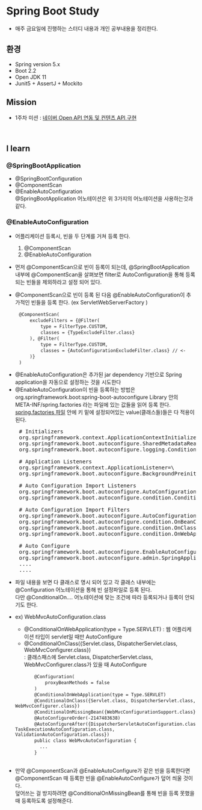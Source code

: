 # Spring Boot Study
* 매주 금요일에 진행하는 스터디 내용과 개인 공부내용을 정리한다.

## 환경
* Spring version 5.x
* Boot 2.2
* Open JDK 11
* Junit5 + AssertJ + Mockito


## Mission
- 1주차 미션 : [네이버 Open API 연동 및 컨텐츠 API 구현](https://github.com/ohtaeg/boot-study-friday/blob/master/docs/mission1.md)

<br>

## I learn
### @SpringBootApplication
- @SpringBootConfiguration
- @ComponentScan
- @EnableAutoConfiguration <br>
@SpringBootApplication 어노테이션은 위 3가지의 어노테이션을 사용하는것과 같다.

### @EnableAutoConfiguration
- 어플리케이션 등록시, 빈을 두 단계를 거쳐 등록 한다.
    1. @ComponentScan
    2. @EnableAutoConfiguration

- 먼저 @ComponentScan으로 빈이 등록이 되는데, @SpringBootApplication 내부에 @ComponentScan을 살펴보면 filter로 AutoConfiguration을 통해 등록되는 빈들을 제외하라고 설정 되어 있다.
- @ComponentScan으로 빈이 등록 된 다음 @EnableAutoConfiguration이 추가적인 빈들을 등록 한다. (ex ServletWebServerFactory )
<pre>
    <code>@ComponentScan(</code>
    <code>    excludeFilters = {@Filter(</code>
    <code>        type = FilterType.CUSTOM,</code>
    <code>        classes = {TypeExcludeFilter.class}</code>
    <code>    ), @Filter(</code>
    <code>        type = FilterType.CUSTOM,</code>
    <code>        classes = {AutoConfigurationExcludeFilter.class} // <-</code>
    <code>    )}</code>
    <code>)</code>
</pre>

- @EnableAutoConfiguration은 추가된 jar dependency 기반으로 Spring application을 자동으로 설정하는 것을 시도한다
- @EnableAutoConfiguration이 빈을 등록하는 방법은 <br>
org.springframework.boot:spring-boot-autoconfigure Library 안의 META-INF/spring.factories 라는 파일에 있는 값들을 읽어 등록 한다. <br>
[spring.factories 파일](https://github.com/spring-projects/spring-boot/blob/master/spring-boot-project/spring-boot-autoconfigure/src/main/resources/META-INF/spring.factories)
안에 키 밑에 설정되어있는 value(클래스들)들은 다 적용이 된다. <br> 
<pre>
    # Initializers
    org.springframework.context.ApplicationContextInitializer=\
    org.springframework.boot.autoconfigure.SharedMetadataReaderFactoryContextInitializer,\
    org.springframework.boot.autoconfigure.logging.ConditionEvaluationReportLoggingListener
    
    # Application Listeners
    org.springframework.context.ApplicationListener=\
    org.springframework.boot.autoconfigure.BackgroundPreinitializer
    
    # Auto Configuration Import Listeners
    org.springframework.boot.autoconfigure.AutoConfigurationImportListener=\
    org.springframework.boot.autoconfigure.condition.ConditionEvaluationReportAutoConfigurationImportListener
    
    # Auto Configuration Import Filters
    org.springframework.boot.autoconfigure.AutoConfigurationImportFilter=\
    org.springframework.boot.autoconfigure.condition.OnBeanCondition,\
    org.springframework.boot.autoconfigure.condition.OnClassCondition,\
    org.springframework.boot.autoconfigure.condition.OnWebApplicationCondition
    
    # Auto Configure
    org.springframework.boot.autoconfigure.EnableAutoConfiguration=\
    org.springframework.boot.autoconfigure.admin.SpringApplicationAdminJmxAutoConfiguration,\
    ....
    ....
</pre>

- 파일 내용을 보면 다 클래스로 명시 되어 있고 각 클래스 내부에는 @Configuration 어노테이션을 통해 빈 설정파일로 등록 된다. <br>
  다만 @ConditionalOn.... 어노테이션에 맞는 조건에 따라 등록되거나 등록이 안되기도 한다. 
  
- ex) WebMvcAutoConfiguration.class
    - @ConditionalOnWebApplication(type = Type.SERVLET) : 웹 어플리케이션 타입이 servlet일 때만 AutoConfigure
    - @ConditionalOnClass({Servlet.class, DispatcherServlet.class, WebMvcConfigurer.class}) <br>
      : 클래스패스에 Servlet.class, DispatcherServlet.class, WebMvcConfigurer.class가 있을 때 AutoConfigure
    <pre>
        <code>@Configuration(</code>
        <code>    proxyBeanMethods = false</code>
        <code>)</code>
        <code>@ConditionalOnWebApplication(type = Type.SERVLET)</code>
        <code>@ConditionalOnClass({Servlet.class, DispatcherServlet.class, WebMvcConfigurer.class})</code>
        <code>@ConditionalOnMissingBean({WebMvcConfigurationSupport.class})</code>
        <code>@AutoConfigureOrder(-2147483638)</code>
        <code>@AutoConfigureAfter({DispatcherServletAutoConfiguration.class, TaskExecutionAutoConfiguration.class, ValidationAutoConfiguration.class})</code>
        <code>public class WebMvcAutoConfiguration {</code>
        <code>  ...</code>
        <code>}</code>
    </pre>

- 만약 @ComponentScan과 @EnableAutoConfigure가 같은 빈을 등록한다면 @ComponentScan 때 등록한 빈을 @EnableAutoConfigure가 덮어 씌울 것이다. <br>
  덮어쓰는 걸 방지하려면 @ConditionalOnMissingBean를 통해 빈을 등록 못했을때 등록하도록 설정해준다.